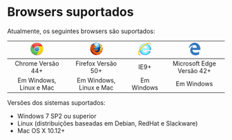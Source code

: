 ﻿# Browsers suportados

Atualmente, os seguintes browsers são suportados:

| ![Chrome](../../../images/web-pki/chrome.gif) | ![Firefox](../../../images/web-pki/firefox.gif)  | ![IE](../../../images/web-pki/ie.gif) | ![Edge](../../../images/web-pki/edge.gif) |
|:---------------------------------------------:|:------------------------------------------------:|:-------------------------------------:|:-----------------------------------------:|
| Chrome Versão 44+                             | Firefox Versão 50+                               | IE9+                                  | Microsoft Edge Versão 42+                 |
| Em Windows, Linux e Mac                       | Em Windows, Linux e Mac                          | Em Windows                            | Em Windows                                |


Versões dos sistemas suportados:

* Windows 7 SP2 ou superior 
* Linux (distribuições baseadas em Debian, RedHat e Slackware)
* Mac OS X 10.12+
